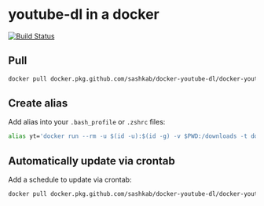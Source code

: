 # youtube-dl in a docker

[![Build Status](https://dev.azure.com/sashka1/sashkab/_apis/build/status/sashkab.docker-youtube-dl?branchName=master)](https://dev.azure.com/sashka1/sashkab/_build/latest?definitionId=6&branchName=master)

## Pull

```sh
docker pull docker.pkg.github.com/sashkab/docker-youtube-dl/docker-youtube-dl:latest
```

## Create alias

Add alias into your `.bash_profile` or `.zshrc` files:

```sh
alias yt='docker run --rm -u $(id -u):$(id -g) -v $PWD:/downloads -t docker.pkg.github.com/sashkab/docker-youtube-dl/docker-youtube-dl:latest'
```

## Automatically update via crontab

Add a schedule to update via crontab:

```sh
docker pull docker.pkg.github.com/sashkab/docker-youtube-dl/docker-youtube-dl:latest
```

